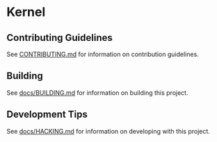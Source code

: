 # Kernel

## Contributing Guidelines

See [CONTRIBUTING.md](CONTRIBUTING.md) for information on contribution guidelines.

## Building

See [docs/BUILDING.md](docs/BUILDING.md) for information on building this project.

## Development Tips

See [docs/HACKING.md](docs/HACKING.md) for information on developing with this project.